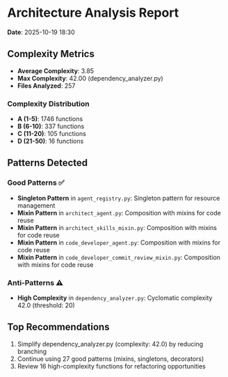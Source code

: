 # Architecture Analysis Report

**Date**: 2025-10-19 18:30

## Complexity Metrics

- **Average Complexity**: 3.85
- **Max Complexity**: 42.00 (dependency_analyzer.py)
- **Files Analyzed**: 257

### Complexity Distribution

- **A (1-5)**: 1746 functions
- **B (6-10)**: 337 functions
- **C (11-20)**: 105 functions
- **D (21-50)**: 16 functions

## Patterns Detected

### Good Patterns ✅

- **Singleton Pattern** in `agent_registry.py`: Singleton pattern for resource management
- **Mixin Pattern** in `architect_agent.py`: Composition with mixins for code reuse
- **Mixin Pattern** in `architect_skills_mixin.py`: Composition with mixins for code reuse
- **Mixin Pattern** in `code_developer_agent.py`: Composition with mixins for code reuse
- **Mixin Pattern** in `code_developer_commit_review_mixin.py`: Composition with mixins for code reuse

### Anti-Patterns ⚠️

- **High Complexity** in `dependency_analyzer.py`: Cyclomatic complexity 42.0 (threshold: 20)

## Top Recommendations

1. Simplify dependency_analyzer.py (complexity: 42.0) by reducing branching
2. Continue using 27 good patterns (mixins, singletons, decorators)
3. Review 16 high-complexity functions for refactoring opportunities

